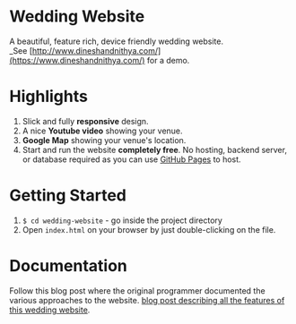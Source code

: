 # Wedding Website
A beautiful, feature rich, device friendly wedding website.  
_See [http://www.dineshandnithya.com/](https://www.dineshandnithya.com/) for a demo. 
# Highlights
1. Slick and fully __responsive__ design.
2. A nice __Youtube video__ showing your venue.
3. __Google Map__ showing your venue's location.
8. Start and run the website __completely free__. No hosting, backend server, or database required as you can use
   [GitHub Pages](https://pages.github.com/) to host.

# Getting Started
1. `$ cd wedding-website` - go inside the project directory
2. Open `index.html` on your browser by just double-clicking on the file.

# Documentation
Follow this blog post where the original programmer documented the various approaches to the website.
[blog post describing all the features of this wedding website](https://blog.rampatra.com/wedding-website).

